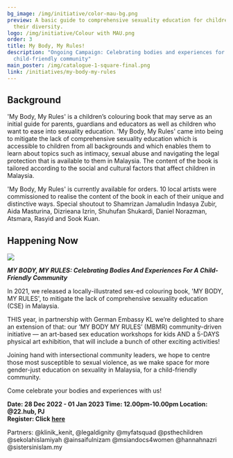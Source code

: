 ```yaml
---
bg_image: /img/initiative/color-mau-bg.png
preview: A basic guide to comprehensive sexuality education for children in all
  their diversity.
logo: /img/initiative/Colour with MAU.png
order: 3
title: My Body, My Rules!
description: "Ongoing Campaign: Celebrating bodies and experiences for a
  child-friendly community"
main_poster: /img/catalogue-1-square-final.png
link: /initiatives/my-body-my-rules
---
```

## Background

'My Body, My Rules' is a children’s colouring book that may serve as an initial guide for parents, guardians and educators as well as children who want to ease into sexuality education. 'My Body, My Rules' came into being to mitigate the lack of comprehensive sexuality education which is accessible to children from all backgrounds and which enables them to learn about topics such as intimacy, sexual abuse and navigating the legal protection that is available to them in Malaysia. The content of the book is tailored according to the social and cultural factors that affect children in Malaysia.

'My Body, My Rules' is currently available for orders. 10 local artists were commissioned to realise the content of the book in each of their unique and distinctive ways. Special shoutout to Shamrizan Jamaludin Indasya Zubir, Aida Masturina, Dizrieana Izrin, Shuhufan Shukardi, Daniel Norazman, Atsmara, Rasyid and Sook Kuan.

## Happening Now

![](/img/mbmr-logo-white-border.png)

***MY BODY, MY RULES: Celebrating Bodies And Experiences For A Child-Friendly Community*** 

In 2021, we released a locally-illustrated sex-ed colouring book, 'MY BODY, MY RULES',  to mitigate the lack of comprehensive sexuality education (CSE) in Malaysia.

THIS year, in partnership with German Embassy KL we’re delighted to share an extension of that: our ‘MY BODY MY RULES’ (MBMR) community-driven initiative — an art-based sex education workshops for kids AND a 5-DAYS physical art exhibition, that will include a bunch of other exciting activities!

Joining hand with intersectional community leaders, we hope to centre those most susceptible to sexual violence, as we make space for more gender-just education on sexuality in Malaysia, for a child-friendly community. 

Come celebrate your bodies and experiences with us!

**Date: 28 Dec 2022 - 01 Jan 2023
Time: 12.00pm-10.00pm
Location: @22.hub, PJ** \
**R﻿egister: Click [here](https://bit.ly/mybodymyrules_reg)**

Partners: @klinik_kenit, @legaldignity @myfatsquad @psthechildren @sekolahislamiyah @ainsaifulnizam @msiandocs4women @hannahnazri @sistersinislam.my
